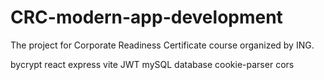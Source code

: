 # CRC-modern-app-development
 The project for Corporate Readiness Certificate course organized by ING.

 
 bycrypt
 react
 express
 vite
 JWT 
 mySQL database
 cookie-parser
 cors
 

